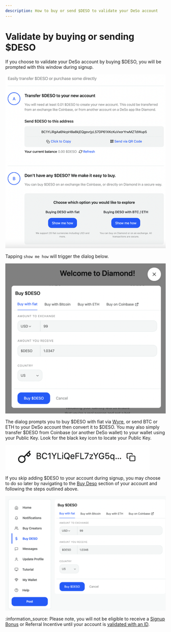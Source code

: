 ```yaml
---
description: How to buy or send $DESO to validate your DeSo account
---
```


# Validate by buying or sending $DESO

If you choose to validate your DeSo account by buying $DESO, you will be prompted with this window during signup.

![](<../../../.gitbook/assets/image (4).png>)

Tapping `show me how` will trigger the dialog below.

![](<../../../.gitbook/assets/image (11).png>)

The dialog prompts you to buy $DESO with fiat via [Wyre](https://www.sendwyre.com), or send BTC or ETH to your DeSo account then convert it to $DESO. You may also simply transfer $DESO from Coinbase (or another DeSo wallet) to your wallet using your Public Key. Look for the black key icon to locate your Public Key.

![](<../../../.gitbook/assets/image (16).png>)

If you skip adding $DESO to your account during signup, you may choose to do so later by navigating to the [Buy Deso](https://diamondapp.com/buy-deso) section of your account and following the steps outlined above.

![](<../../../.gitbook/assets/image (7).png>)

:information\_source: Please note, you will not be eligible to receive a [Signup Bonus](broken-reference) or Referral Incentive until your account is [validated with an ID](broken-reference).
